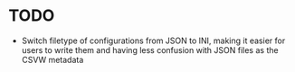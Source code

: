 # TODO

 - Switch filetype of configurations from JSON to INI, making it easier for
   users to write them and having less confusion with JSON files as the CSVW
   metadata